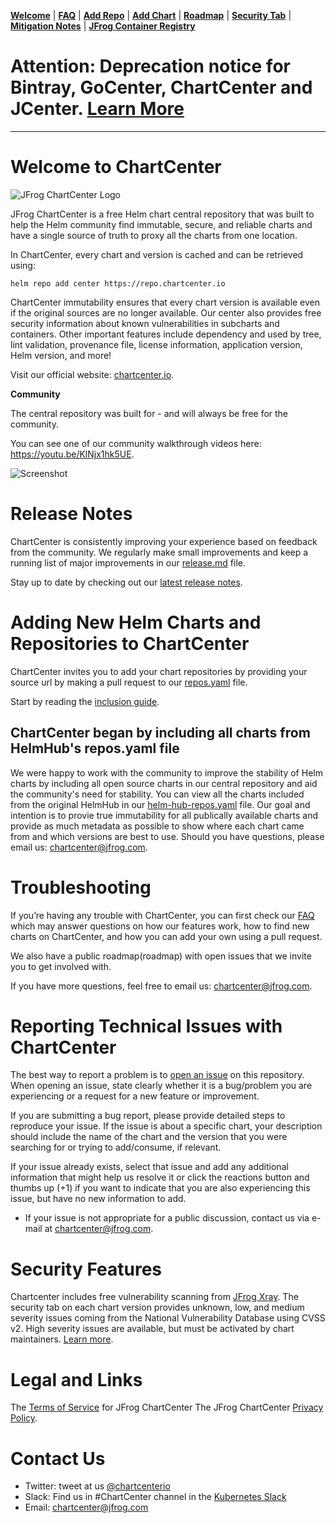 [__Welcome__](README.md) | [__FAQ__](faq.md) | [__Add Repo__](inclusion.md) | [__Add Chart__](source-inclusion.md) | [__Roadmap__](roadmap.md) | [__Security Tab__](security.md) | [__Mitigation Notes__](securitymitigationspec.md) | [__JFrog Container Registry__](jfrog-cr.md) 

# Attention: Deprecation notice for Bintray, GoCenter, ChartCenter and JCenter. [Learn More](#)

------

# Welcome to ChartCenter
![JFrog ChartCenter Logo](https://github.com/jfrog/chartcenter/blob/master/docs/ChartCenterlogo.png?raw=true)

JFrog ChartCenter is a free Helm chart central repository that was built to help the Helm community find immutable, secure, and reliable charts and have a single source of truth to proxy all the charts from one location. 

In ChartCenter, every chart and version is cached and can be retrieved using:

`helm repo add center https://repo.chartcenter.io` 

ChartCenter immutability ensures that every chart version is available even if the original sources are no longer available. Our center also provides free security information about known vulnerabilities in subcharts and containers. Other important features include dependency and used by tree, lint validation, provenance file, license information, application version, Helm version, and more!

Visit our official website: [chartcenter.io](https://chartcenter.io).

**Community** 

The central repository was built for - and will always be free for the community. 

You can see one of our community walkthrough videos here: https://youtu.be/KlNjx1hk5UE.

![Screenshot](https://github.com/jfrog/chartcenter/blob/master/docs/charts.jpg?raw=true)

# Release Notes

ChartCenter is consistently improving your experience based on feedback from the community. We regularly make small improvements and keep a running list of major improvements in our [release.md](https://github.com/jfrog/chartcenter/blob/master/releases.md) file. 

Stay up to date by checking out our [latest release notes](https://github.com/jfrog/chartcenter/blob/master/releases.md).

# Adding New Helm Charts and Repositories to ChartCenter

ChartCenter invites you to add your chart repositories by providing your source url by making a pull request to our [repos.yaml](https://github.com/jfrog/chartcenter/blob/master/repos.yaml) file. 

Start by reading the [inclusion guide](https://github.com/jfrog/chartcenter/blob/master/docs/inclusion.md).

## ChartCenter began by including all charts from HelmHub's repos.yaml file

We were happy to work with the community to improve the stability of Helm charts by including all open source charts in our central repository and aid the community's need for stability. You can view all the charts included from the original HelmHub in our [helm-hub-repos.yaml](https://github.com/jfrog/chartcenter/blob/master/helm-hub-repos.yaml) file. Our goal and intention is to provie true immutability for all publically available charts and provide as much metadata as possible to show where each chart came from and which versions are best to use. Should you have questions, please email us: chartcenter@jfrog.com.

# Troubleshooting

If you’re having any trouble with ChartCenter, you can first check our [FAQ](faq.md) which may answer questions on how our features work, how to find new charts on ChartCenter, and how you can add your own using a pull request. 

We also have a public roadmap(roadmap) with open issues that we invite you to get involved with.

If you have more questions, feel free to email us: chartcenter@jfrog.com.

# Reporting Technical Issues with ChartCenter

The best way to report a problem is to [open an issue](https://github.com/jfrog/chartcenter/issues/new/choose) on this repository. When opening an issue, state clearly whether it is a bug/problem you are experiencing or a request for a new feature or improvement.

If you are submitting a bug report, please provide detailed steps to reproduce your issue. If the issue is about a specific chart, your description should include the name of the chart and the version that you were searching for or trying to add/consume, if relevant.

If your issue already exists, select that issue and add any additional information that might help us resolve it or click the reactions button and thumbs up (+1) if you want to indicate that you are also experiencing this issue, but have no new information to add.

* If your issue is not appropriate for a public discussion, contact us via e-mail at chartcenter@jfrog.com.

# Security Features

Chartcenter includes free vulnerability scanning from [JFrog Xray](https://jfrog.com/xray/). The security tab on each chart version provides unknown, low, and medium severity issues coming from the National Vulnerability Database using CVSS v2. High severity issues are available, but must be activated by chart maintainers. [Learn more](https://github.com/jfrog/chartcenter/blob/master/docs/securitymitigationspec.md).

# Legal and Links

The [Terms of Service](https://chartcenter.io/terms) for JFrog ChartCenter
The JFrog ChartCenter [Privacy Policy](https://chartcenter.io/privacypolicy).

# Contact Us

* Twitter: tweet at us [@chartcenterio](https://twitter.com/chartcenterio)
* Slack: Find us in #ChartCenter channel in the [Kubernetes Slack](https://kubernetes.slack.com/)
* Email: chartcenter@jfrog.com




